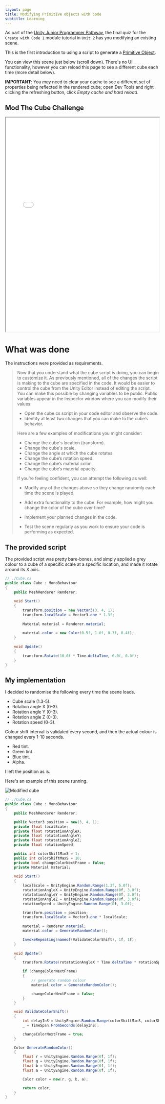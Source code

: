 ```yaml
---
layout: page
title: Modifying Primitive objects with code
subtitle: Learning
---
```


As part of the [Unity Junior Programmer Pathway](https://learn.unity.com/pathway/junior-programmer), the final quiz for the `Create with Code 1` module tutorial in `Unit 2` has you modifying an existing scene.

This is the first introduction to using a script to generate a [Primitive Object](https://docs.unity3d.com/510/Documentation/Manual/PrimitiveObjects.html).

You can view this scene just below (scroll down). There's no UI functionality, however you can reload this page to see a different cube each time (more detail below).

**IMPORTANT**: You *may* need to clear your cache to see a different set of properties being reflected in the rendered cube; open Dev Tools and right clicking the refreshing button, click *Empty cache and hard reload*.

## Mod The Cube Challenge

<div>
  <iframe id="ModTheCubeChallenge"
      title="Mod The Cube Challenge"
      width="100%"
      height="700"
      src="/Builds/ModTheCubeChallenge/index.html">
  </iframe>
</div>

# What was done

The instructions were provided as requirements.

>Now that you understand what the cube script is doing, you can begin to customize it. As previously mentioned, all of the changes the script is making to the cube are specified in the code. It would be easier to control the cube from the Unity Editor instead of editing the script. You can make this possible by changing variables to be public. Public variables appear in the Inspector window where you can modify their values.
>
>- Open the cube.cs script in your code editor and observe the code.
>- Identify at least two changes that you can make to the cube’s behavior.
>
>Here are a few examples of modifications you might consider:
>
>  - Change the cube's location (transform).
>  - Change the cube's scale.
>  - Change the angle at which the cube rotates.
>  - Change the cube’s rotation speed.
>  - Change the cube’s material color.
>  - Change the cube’s material opacity.
>
>If you’re feeling confident, you can attempt the following as well:
>
>  - Modify any of the changes above so they change randomly each time the scene is played.
>  - Add extra functionality to the cube. For example, how might you change the color of the cube over time?   
>
>- Implement your planned changes in the code.
>- Test the scene regularly as you work to ensure your code is performing as expected.  

## The provided script

The provided script was pretty bare-bones, and simply applied a grey colour to a cube of a specific scale at a specific location, and made it rotate around its X axis.

```cs
// ./Cube.cs
public class Cube : MonoBehaviour
{
    public MeshRenderer Renderer;
    
    void Start()
    {
        transform.position = new Vector3(3, 4, 1);
        transform.localScale = Vector3.one * 1.3f;
        
        Material material = Renderer.material;
        
        material.color = new Color(0.5f, 1.0f, 0.3f, 0.4f);
    }
    
    void Update()
    {
        transform.Rotate(10.0f * Time.deltaTime, 0.0f, 0.0f);
    }
}
```

## My implementation

I decided to randomise the following every time the scene loads.

- Cube scale (1.3-5).
- Rotation angle X (0-3).
- Rotation angle Y (0-3).
- Rotation angle Z (0-3).
- Rotation speed (0-3).

Colour shift interval is validated every second, and then the actual colour is changed every 1-10 seconds.

- Red tint.
- Green tint.
- Blue tint.
- Alpha.

I left the position as is.

Here's an example of this scene running.

![Modified cube](/img/Portfolio_ModTheCube/Screenshot.png)

```cs
// ./Cube.cs
public class Cube : MonoBehaviour
{
    public MeshRenderer Renderer;

    public Vector3 position = new(3, 4, 1);
    private float localScale;
    private float rotatationAngleX;
    private float rotatationAngleY;
    private float rotatationAngleZ;
    private float rotationSpeed;

    public int colorShiftMinS = 1;
    public int colorShiftMaxS = 10;
    private bool changeColorNextFrame = false;
    private Material material;
    
    void Start()
    {
        localScale = UnityEngine.Random.Range(1.3f, 5.0f);
        rotatationAngleX = UnityEngine.Random.Range(0f, 3.0f);
        rotatationAngleY = UnityEngine.Random.Range(0f, 3.0f);
        rotatationAngleZ = UnityEngine.Random.Range(0f, 3.0f);
        rotationSpeed = UnityEngine.Random.Range(0f, 3.0f);

        transform.position = position;
        transform.localScale = Vector3.one * localScale;
        
        material = Renderer.material;        
        material.color = GenerateRandomColor();

        InvokeRepeating(nameof(ValidateColorShift), 1f, 1f);
    }
    
    void Update()
    {
        transform.Rotate(rotatationAngleX * Time.deltaTime * rotationSpeed, rotatationAngleY, rotatationAngleZ);

        if (changeColorNextFrame)
        {
            // generate random colour        
            material.color = GenerateRandomColor();

            changeColorNextFrame = false;
        }
    }

    void ValidateColorShift()
    {
        int delayInS = UnityEngine.Random.Range(colorShiftMinS, colorShiftMaxS);
        _ = TimeSpan.FromSeconds(delayInS);

        changeColorNextFrame = true;
    }

    Color GenerateRandomColor()
    {
        float r = UnityEngine.Random.Range(0f, 1f);
        float g = UnityEngine.Random.Range(0f, 1f);
        float b = UnityEngine.Random.Range(0f, 1f);
        float a = UnityEngine.Random.Range(0f, 1f);

        Color color = new(r, g, b, a);

        return color;
    }
}
```
